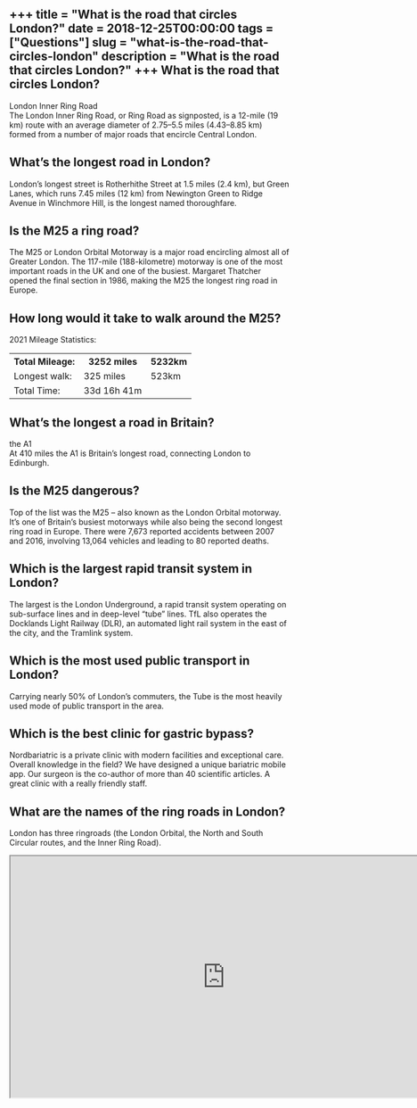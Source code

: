 +++
title = "What is the road that circles London?"
date = 2018-12-25T00:00:00
tags = ["Questions"]
slug = "what-is-the-road-that-circles-london"
description = "What is the road that circles London?"
+++
What is the road that circles London?
-------------------------------------

London Inner Ring Road  
The London Inner Ring Road, or Ring Road as signposted, is a 12-mile (19 km) route with an average diameter of 2.75–5.5 miles (4.43–8.85 km) formed from a number of major roads that encircle Central London.

What’s the longest road in London?
----------------------------------

London’s longest street is Rotherhithe Street at 1.5 miles (2.4 km), but Green Lanes, which runs 7.45 miles (12 km) from Newington Green to Ridge Avenue in Winchmore Hill, is the longest named thoroughfare.

Is the M25 a ring road?
-----------------------

The M25 or London Orbital Motorway is a major road encircling almost all of Greater London. The 117-mile (188-kilometre) motorway is one of the most important roads in the UK and one of the busiest. Margaret Thatcher opened the final section in 1986, making the M25 the longest ring road in Europe.

How long would it take to walk around the M25?
----------------------------------------------

2021 Mileage Statistics:

<table><tr><th>Total Mileage:</th><th>3252 miles</th><th>5232km</th></tr><tr><td>Longest walk:</td><td>325 miles</td><td>523km</td></tr><tr><td>Total Time:</td><td>33d 16h 41m</td><td></td></tr></table>

What’s the longest a road in Britain?
-------------------------------------

the A1  
At 410 miles the A1 is Britain’s longest road, connecting London to Edinburgh.

Is the M25 dangerous?
---------------------

Top of the list was the M25 – also known as the London Orbital motorway. It’s one of Britain’s busiest motorways while also being the second longest ring road in Europe. There were 7,673 reported accidents between 2007 and 2016, involving 13,064 vehicles and leading to 80 reported deaths.

Which is the largest rapid transit system in London?
----------------------------------------------------

The largest is the London Underground, a rapid transit system operating on sub-surface lines and in deep-level “tube” lines. TfL also operates the Docklands Light Railway (DLR), an automated light rail system in the east of the city, and the Tramlink system.

Which is the most used public transport in London?
--------------------------------------------------

Carrying nearly 50% of London’s commuters, the Tube is the most heavily used mode of public transport in the area.

Which is the best clinic for gastric bypass?
--------------------------------------------

Nordbariatric is a private clinic with modern facilities and exceptional care. Overall knowledge in the field? We have designed a unique bariatric mobile app. Our surgeon is the co-author of more than 40 scientific articles. A great clinic with a really friendly staff.

What are the names of the ring roads in London?
-----------------------------------------------

London has three ringroads (the London Orbital, the North and South Circular routes, and the Inner Ring Road).

<iframe allow="accelerometer; autoplay; clipboard-write; encrypted-media; gyroscope; picture-in-picture" allowfullscreen="" class="__youtube_prefs__  epyt-is-override  no-lazyload" data-no-lazy="1" data-origheight="433" data-origwidth="770" data-skipgform_ajax_framebjll="" height="433" id="_ytid_80477" loading="lazy" src="https://www.youtube.com/embed/daeB46Z4fjs?enablejsapi=1&autoplay=0&cc_load_policy=0&cc_lang_pref=&iv_load_policy=1&loop=0&modestbranding=0&rel=1&fs=1&playsinline=0&autohide=2&theme=dark&color=red&controls=1&" title="YouTube player" width="770"></iframe>